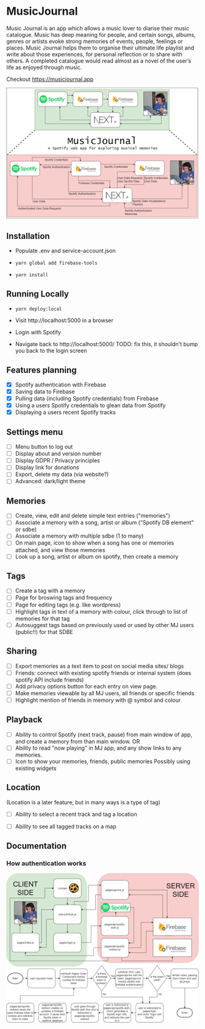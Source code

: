 # MusicJournal
Music Journal is an app which allows a music lover to diarise their music catalogue.  Music has deep meaning for people, and certain songs, albums, genres or artists evoke strong memories of events, people, feelings or places.  Music Journal helps them to organise their ultimate life playlist and write about those experiences, for personal reflection or to share with others. A completed catalogue would read almost as a novel of the user’s life as enjoyed through music.

Checkout https://musicjournal.app

![music-journal overall architecture diagram](images/music-journal.png)


## Installation

* Populate .env and service-account.json

* `yarn global add firebase-tools`
* `yarn install`

## Running Locally

* `yarn deploy:local`

* Visit http://localhost:5000 in a browser

* Login with Spotify

* Navigate back to http://localhost:5000/ TODO: fix this, it shouldn't bump you back to the login screen

## Features planning

- [x] Spotify authentication with Firebase
- [x] Saving data to Firebase
- [x] Pulling data (including Spotify credentials) from Firebase
- [x] Using a users Spotify credentials to glean data from Spotify
- [x] Displaying a users recent Spotify tracks

## Settings menu

- [ ] Menu button to log out
- [ ] Display about and version number
- [ ] Display GDPR / Privacy principles
- [ ] Display link for donations
- [ ] Export, delete my data (via website?)
- [ ] Advanced: dark/light theme

## Memories

- [ ] Create, view, edit and delete simple text entries ("memories")
- [ ] Associate a memory with a song, artist or album ("Spotify DB element" or sdbe)
- [ ] Associate a memory with multiple sdbe (1 to many)
- [ ] On main page, icon to show when a song has one or memories attached, and view those memories
- [ ] Look up a song, artist or album on spotify, then create a memory

## Tags

- [ ] Create a tag with a memory
- [ ] Page for broswing tags and frequency
- [ ] Page for editing tags (e.g. like wordpress)
- [ ] Highlight tags in text of a memory with colour, click through to list of memories for that tag
- [ ] Autosuggest tags based on previously used or used by other MJ users (public!!) for that SDBE

## Sharing

- [ ] Export memories as a text item to post on social media sites/ blogs
- [ ] Friends: connect with existing spotify friends or internal system (does spotify API include friends)
- [ ] Add privacy options button for each entry on view page.
- [ ] Make memories viewable by all MJ users, all friends or specific friends
- [ ] Highlight mention of friends in memory with @ symbol and colour

## Playback

- [ ] Ability to control Spotify (next track, pause) from main window of app, and create a memory from than main window.
OR
- [ ] Ability to read "now playing" in MJ app, and any show links to any memories.
- [ ] Icon to show your memories, friends, public memories
Possibly using existing widgets

## Location

(Location is a later feature, but in many ways is a type of tag)
- [ ] Ability to select a recent track and tag a location
- [ ] Ability to see all tagged tracks on a map


## Documentation

### How authentication works

![music-journal authentication diagram](images/authentication.png)

